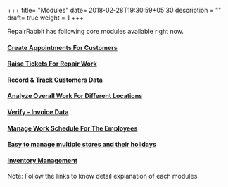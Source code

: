+++
title= "Modules"
date= 2018-02-28T19:30:59+05:30
description = ""
draft= true
weight = 1
+++

RepairRabbit has following core modules available right now.

#### [Create Appointments For Customers](/appointments/)
#### [Raise Tickets For Repair Work](/tickets/)
#### [Record & Track Customers Data](/customers/)
#### [Analyze Overall Work For Different Locations](/dashboard/)
#### [Verify - Invoice Data](/invoice/)
#### [Manage Work Schedule For The Employees](/employees/)
#### [Easy to manage multiple stores and their holidays](/store-closed/)
#### [Inventory Management](/inventory/)

Note: Follow the links to know detail explanation of each modules.
